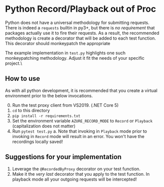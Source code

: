 # Python Record/Playback out of Proc

Python does not have a universal methodology for submitting requests. There is indeed a `requests` builtin in py3+, but there is _no requirement_ that packages actually use it to fire their requests. As a result, the recommended methodology is create a decorator that will be added to each test function. This decorator should monkeypatch the appropriate 

The example implementation in `test.py` highlights one such monkeypatching methodology. Adjust it fit the needs of your specific project.\

## How to use

As with all python development, it is recommended that you create a virtual environment prior to the below invocations.

0. Run the test proxy client from VS2019. (.NET Core 5)
1. `cd` to this directory
2. `pip install -r requirements.txt`
3. Set the environment variable `AZURE_RECORD_MODE` to `Record` or `Playback` (capitalization does not matter)
4. Run `pytest test.py`
    a. Note that invoking in `Playback` mode prior to invoking in `Record` mode will result in an error. You won't have the recordings locally saved!

## Suggestions for your implementation

1. Leverage the `@RecordedByProxy` decorator on your test function. 
2. Make it the _very last_ decorator that you apply to the test function. In playback mode all your outgoing requests will be intercepted!

